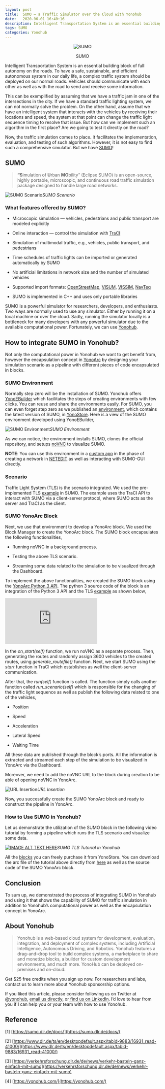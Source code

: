 ```yaml
---
layout: post
title:  SUMO — a Traffic Simulator over the Cloud with Yonohub
date:   2020-06-01 16:40:16
description: Intelligent Transportation System is an essential building block of full autonomy on the roads. To have a safe, sustainable, and efficient autonomous system in our daily life, a complex traffic…
tags: SUMO
categories: Yonohub
---
```


<p align="center">
  <img src="https://miro.medium.com/max/700/1*RLi4jgINeNszuFafJ-vnpQ.png" title="SUMO" alt="SUMO">
</p>

<p align="center">
	SUMO
</p>

Intelligent Transportation System is an essential building block of full autonomy on the roads. To have a safe, sustainable, and efficient autonomous system in our daily life, a complex traffic system should be deployed on our normal roads. Vehicles should communicate with each other as well as with the road to send and receive some information.

This can be exemplified by assuming that we have a traffic jam in one of the intersections in the city. If we have a standard traffic lighting system, we can not normally solve the problem. On the other hand, assume that we have an intelligent system that interacts with the vehicles by receiving their locations and speed, the system at that point can change the traffic light sequence timing to resolve that issue. But how can we implement such an algorithm in the first place? Are we going to test it directly on the road?

Now, the traffic simulation comes to place. It facilitates the implementation, evaluation, and testing of such algorithms. However, it is not easy to find such a comprehensive simulator. But we have [SUMO](https://sumo.dlr.de/docs/)!

## SUMO
> **“S**imulation of **U**rban **MO**bility” (Eclipse SUMO) is an open-source, highly portable, microscopic, and continuous road traffic simulation package designed to handle large road networks.

![SUMO Scenario](https://cdn-images-1.medium.com/max/2560/1*l8m3a4PnxCnOlmOUkEtNhw.gif)*SUMO Scenario*

### What features offered by SUMO?

* Microscopic simulation — vehicles, pedestrians and public transport are modeled explicitly

* Online interaction — control the simulation with [TraCI](https://sumo.dlr.de/docs/TraCI.html)

* Simulation of multimodal traffic, e.g., vehicles, public transport, and pedestrians

* Time schedules of traffic lights can be imported or generated automatically by SUMO

* No artificial limitations in network size and the number of simulated vehicles

* Supported import formats: [OpenStreetMap](https://sumo.dlr.de/docs/Networks/Import/OpenStreetMap.html), [VISUM](https://sumo.dlr.de/docs/Networks/Import/VISUM.html), [VISSIM](https://sumo.dlr.de/docs/Networks/Import/Vissim.html), [NavTeq](https://sumo.dlr.de/docs/Networks/Import/DlrNavteq.html)

* SUMO is implemented in C++ and uses only portable libraries

SUMO is a powerful simulator for researchers, developers, and enthusiasts. Two ways are normally used to use any simulator. Either by running it on a local machine or over the cloud. Sadly, running the simulator locally is a bottleneck for many developers with any powerful simulator due to the available computational power. Fortunately, we can use [Yonohub](https://yonohub.com/).

## How to integrate SUMO in Yonohub?

Not only the computational power in Yonohub we want to get benefit from, however the encapsulation concept in [YonoArc](https://yonohub.com/yonoarc/) by designing your simulation scenario as a pipeline with different pieces of code encapsulated in blocks.

### SUMO Environment

Normally step zero will be the installation of SUMO. Yonohub offers [YonoEBuilder](https://yonohub.com/yonoebuilder/) which facilitates the steps of creating environments with few clicks. You can reuse and share the environments easily. For SUMO, you can even forget step zero as we published an [environment](https://store.yonohub.com/product/sumo-environment/), which contains the latest version of SUMO, in [YonoStore](https://yonohub.com/yonostore/). Here is a view of the SUMO environment developed using YonoEBuilder,

![SUMO Environment](https://cdn-images-1.medium.com/max/2000/1*rEw8V8a8xSJhM4y6vakwTg.png)*SUMO Environment*

As we can notice, the environment installs SUMO, clones the official repository, and setups [noVNC](https://novnc.com/info.html) to visualize SUMO.

**NOTE**: You can use this environment in a [custom app](https://docs.yonohub.com/docs/yonohub/custom-apps/) in the phase of creating a network in [NETEDIT](https://sumo.dlr.de/docs/NETEDIT.html) as well as interacting with SUMO-GUI directly.

### Scenario

Traffic Light System (TLS) is the scenario integrated. We used the pre-implemented TLS [example](https://github.com/eclipse/sumo/tree/master/tests/complex/tutorial/traci_tls) in SUMO. The example uses the TraCI API to interact with SUMO via a client-server protocol, where SUMO acts as the server and TraCI as the client.

### SUMO YonoArc Block

Next, we use that environment to develop a YonoArc block. We used the Block Manager to create the YonoArc block. The SUMO block encapsulates the following functionalities,

* Running noVNC in a background process.

* Testing the above TLS scenario.

* Streaming some data related to the simulation to be visualized through the Dashboard.

To implement the above functionalities, we created the SUMO block using the [YonoArc Python 3 API](https://docs.yonohub.com/docs/yonohub/yonoarc/yonoarc-python3-api/). The python 3 source code of the block is an integration of the Python 3 API and the TLS [example](https://github.com/eclipse/sumo/blob/master/tests/complex/tutorial/traci_tls/runner.py) as shown below,

<iframe src="https://medium.com/media/57728e582f531084cfbeb99644c4d463" frameborder=0></iframe>

In the *on_start(self)* function, we run noVNC as a separate process. Then, generating the routes and randomly assign 3600 vehicles to the created routes, using *generate_routefile()* function. Next, we start SUMO using the *start* function in TraCI which establishes as well the client-server communication.

After that, the *run(self)* function is called. The function simply calls another function called *run_scenario(self)* which is responsible for the changing of the traffic light sequence as well as publish the following data related to one of the vehicles,

* Position

* Speed

* Acceleration

* Lateral Speed

* Waiting Time

All these data are published through the block’s ports. All the information is extracted and streamed each step of the simulation to be visualized in YonoArc via the Dashboard.

Moreover, we need to add the noVNC URL to the block during creation to be able of opening noVNC in YonoArc.

![URL Insertion](https://cdn-images-1.medium.com/max/2216/1*I6VmkFOPKRaknQ-z47E-nw.png)*URL Insertion*

Now, you successfully create the SUMO YonoArc block and ready to construct the pipeline in YonoArc.

### How to Use SUMO in Yonohub?

Let us demonstrate the utilization of the SUMO block in the following video tutorial by forming a pipeline which runs the TLS scenario and visualize some data.

[![IMAGE ALT TEXT HERE](http://img.youtube.com/vi/7-fWAOZOP18/0.jpg)](https://www.youtube.com/watch?v=7-fWAOZOP18)*SUMO TLS Tutorial in Yonohub*

All the [blocks](https://store.yonohub.com/product/sumo/) you can freely purchase it from YonoStore. You can download the arc file of the tutorial above directly from [here](https://github.com/YonoHub/SUMO---a-Traffic-Simulator-over-the-Cloud-with-YonoHub) as well as the source code of the SUMO YonoArc block.

## Conclusion

To sum up, we demonstrated the process of integrating SUMO in Yonohub and using it that shows the capability of SUMO for traffic simulation in addition to Yonohub’s computational power as well as the encapsulation concept in YonoArc.

## About Yonohub
> Yonohub is a web-based cloud system for development, evaluation, integration, and deployment of complex systems, including Artificial Intelligence, Autonomous Driving, and Robotics. Yonohub features a drag-and-drop tool to build complex systems, a marketplace to share and monetize blocks, a builder for custom development environments, and much more. YonoHub can be deployed on-premises and on-cloud.

Get $25 free credits when you sign up now. For researchers and labs, contact us to learn more about Yonohub sponsorship options.

If you liked this article, please consider following us on Twitter at [@yonohub](https://twitter.com/YonoHub), [email us directly](mailto:info@yonohub.com), or[ find us on LinkedIn](https://www.linkedin.com/showcase/yonohub). I’d love to hear from you if I can help you or your team with how to use Yonohub.

## Reference

[1] [https://sumo.dlr.de/docs/](https://sumo.dlr.de/docs/)

[2] [https://www.dlr.de/ts/en/desktopdefault.aspx/tabid-9883/16931_read-41000/](https://www.dlr.de/ts/en/desktopdefault.aspx/tabid-9883/16931_read-41000/)

[3] [https://verkehrsforschung.dlr.de/de/news/verkehr-basteln-ganz-einfach-mit-sumo](https://verkehrsforschung.dlr.de/de/news/verkehr-basteln-ganz-einfach-mit-sumo)

[4] [https://yonohub.com/](https://yonohub.com/)
